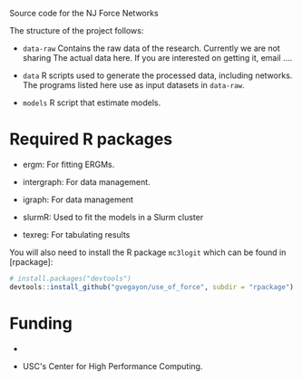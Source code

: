 Source code for the NJ Force Networks

The structure of the project follows:

- `data-raw` Contains the raw data of the research. Currently we are not sharing
  The actual data here. If you are interested on getting it, email ....

- `data` R scripts used to generate the processed data, including networks.
  The programs listed here use as input datasets in `data-raw`.

- `models` R script that estimate models.

# Required R packages

- ergm: For fitting ERGMs.

- intergraph: For data management.

- igraph: For data management

- slurmR: Used to fit the models in a Slurm cluster

- texreg: For tabulating results

You will also need to install the R package `mc3logit` which can be found in [rpackage]:

``` r
# install.packages("devtools")
devtools::install_github("gvegayon/use_of_force", subdir = "rpackage")
```

# Funding

-

- USC's Center for High Performance Computing.

